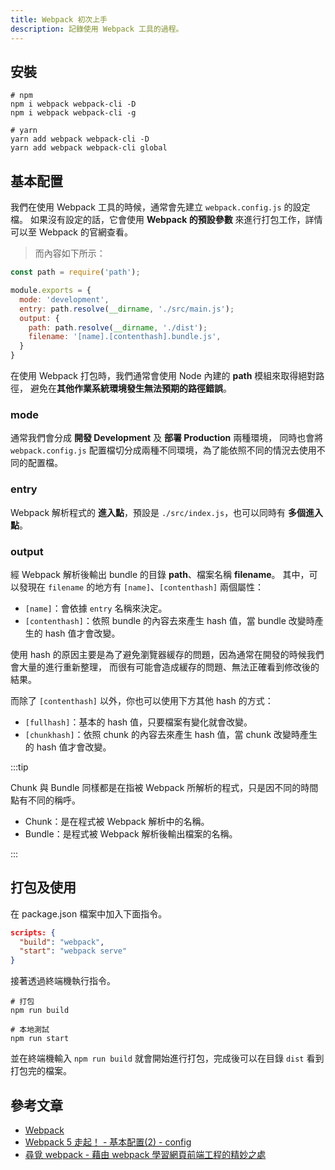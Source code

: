 ```yaml
---
title: Webpack 初次上手
description: 記錄使用 Webpack 工具的過程。
---
```


## 安裝

```shell
# npm
npm i webpack webpack-cli -D
npm i webpack webpack-cli -g

# yarn
yarn add webpack webpack-cli -D
yarn add webpack webpack-cli global
```

## 基本配置

我們在使用 Webpack 工具的時候，通常會先建立 `webpack.config.js` 的設定檔。
如果沒有設定的話，它會使用 **Webpack 的預設參數** 來進行打包工作，詳情可以至 Webpack 的官網查看。

> 而內容如下所示：

```js
const path = require('path');

module.exports = {
  mode: 'development',
  entry: path.resolve(__dirname, './src/main.js');
  output: {
    path: path.resolve(__dirname, './dist');
    filename: '[name].[contenthash].bundle.js',
  }
}
```

在使用 Webpack 打包時，我們通常會使用 Node 內建的 **path** 模組來取得絕對路徑，
避免在**其他作業系統環境發生無法預期的路徑錯誤**。

### mode

通常我們會分成 **開發 Development** 及 **部署 Production** 兩種環境，
同時也會將 `webpack.config.js` 配置檔切分成兩種不同環境，為了能依照不同的情況去使用不同的配置檔。

### entry

Webpack 解析程式的 **進入點**，預設是 `./src/index.js`，也可以同時有 **多個進入點**。

### output

經 Webpack 解析後輸出 bundle 的目錄 **path**、檔案名稱 **filename**。
其中，可以發現在 `filename` 的地方有 `[name]`、`[contenthash]` 兩個屬性：

- `[name]`：會依據 `entry` 名稱來決定。
- `[contenthash]`：依照 bundle 的內容去來產生 hash 值，當 bundle 改變時產生的 hash 值才會改變。

使用 hash 的原因主要是為了避免瀏覽器緩存的問題，因為通常在開發的時候我們會大量的進行重新整理，
而很有可能會造成緩存的問題、無法正確看到修改後的結果。

而除了 `[contenthash]` 以外，你也可以使用下方其他 hash 的方式：

- `[fullhash]`：基本的 hash 值，只要檔案有變化就會改變。
- `[chunkhash]`：依照 chunk 的內容去來產生 hash 值，當 chunk 改變時產生的 hash 值才會改變。

:::tip

Chunk 與 Bundle 同樣都是在指被 Webpack 所解析的程式，只是因不同的時間點有不同的稱呼。

- Chunk：是在程式被 Webpack 解析中的名稱。
- Bundle：是程式被 Webpack 解析後輸出檔案的名稱。

:::

## 打包及使用

在 package.json 檔案中加入下面指令。

```json
scripts: {
  "build": "webpack",
  "start": "webpack serve"
}
```

接著透過終端機執行指令。

```shell
# 打包
npm run build

# 本地測試
npm run start
```

並在終端機輸入 `npm run build` 就會開始進行打包，完成後可以在目錄 `dist` 看到打包完的檔案。

## 參考文章

- [Webpack](https://webpack.js.org/)
- [Webpack 5 走起！ - 基本配置(2) - config](https://israynotarray.com/webpack/20210228/4075850339/)
- [尋覓 webpack - 藉由 webpack 學習網頁前端工程的精妙之處](https://ithelp.ithome.com.tw/users/20107789/ironman/3332)
